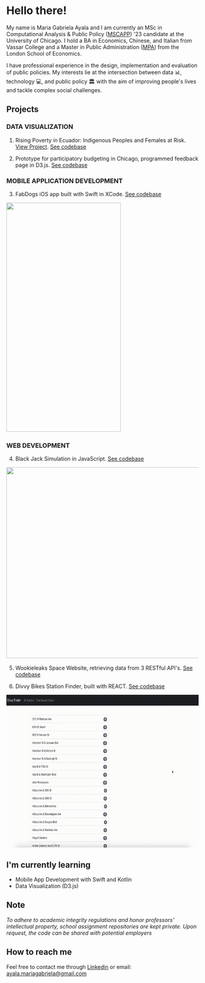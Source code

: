 # Hello there!

My name is Maria Gabriela Ayala and I am currently an MSc in Computational Analysis & Public Policy ([MSCAPP](https://capp.uchicago.edu)) '23 candidate at the University of Chicago. I hold a BA in Economics, Chinese, and Italian from Vassar College and a Master in Public Administration ([MPA](https://www.lse.ac.uk/school-of-public-policy)) from the London School of Economics.

I have professional experience in the design, implementation and evaluation of public policies. My interests lie at the intersection between data 📊, technology 💻, and public policy 🏛️ with the aim of improving people's lives and tackle complex social challenges.

## Projects

### DATA VISUALIZATION

1. Rising Poverty in Ecuador: Indigenous Peoples and Females at Risk. [View Project](https://magabrielaa.github.io/data-visualization/final_project/index.html). [See codebase](https://github.com/magabrielaa/data-visualization/tree/main/final_project)

2. Prototype for participatory budgeting in Chicago, programmed feedback page in D3.js. [See codebase](https://github.com/magabrielaa/ue-pb)

### MOBILE APPLICATION DEVELOPMENT

3. FabDogs iOS app built with Swift in XCode. [See codebase](https://github.com/magabrielaa/ios-fabdogs-app)

<img src="https://github.com/magabrielaa/ios-fabdogs-app/blob/main/FabDogs.gif" width="300" height="600" />

### WEB DEVELOPMENT
4. Black Jack Simulation in JavaScript. [See codebase](https://github.com/magabrielaa/web-development/tree/main/black-jack%20simulation)
<img src="https://github.com/magabrielaa/web-development/blob/main/black-jack%20simulation/Black%20Jack%20Simulation.gif" width="800" height="500" />

5. Wookieleaks Space Website, retrieving data from 3 RESTful API's. [See codebase](https://github.com/magabrielaa/web-development/tree/main/wookieleaks-space-website)
   
6. Divvy Bikes Station Finder, built with REACT. [See codebase](https://github.com/magabrielaa/web-development/tree/main/wookieleaks-space-website)
<img src="https://github.com/magabrielaa/web-development/blob/main/divvy-bikes/Divvy%20Bikes.gif" width="700" height="400" />

## I'm currently learning

- Mobile App Development with Swift and Kotlin
- Data Visualization (D3.js)

## Note
_To adhere to academic integrity regulations and honor professors' intellectual property, school assignment repositories are kept private. Upon request, the code can be shared with potential employers_

## How to reach me

Feel free to contact me through [Linkedin](https://www.linkedin.com/in/mariagabrielaayala/) or email: ayala.mariagabriela@gmail.com

<!--
**magabrielaa/magabrielaa** is a ✨ _special_ ✨ repository because its `README.md` (this file) appears on your GitHub profile.

Here are some ideas to get you started:

- 🔭 I’m currently working on ...
- 🌱 I’m currently learning ...
- 👯 I’m looking to collaborate on ...
- 🤔 I’m looking for help with ...
- 💬 Ask me about ...
- 📫 How to reach me: ...
- 😄 Pronouns: ...
- ⚡ Fun fact: ...
-->
